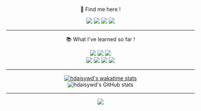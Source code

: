 <!--
**hdaisywd/hdaisywd** is a ✨ _special_ ✨ repository because its `README.md` (this file) appears on your GitHub profile.

Here are some ideas to get you started:

- 🔭 I’m currently working on ...
- 🌱 I’m currently learning ...
- 👯 I’m looking to collaborate on ...
- 🤔 I’m looking for help with ...
- 💬 Ask me about ...
- 📫 How to reach me: ...
- 😄 Pronouns: ...
- ⚡ Fun fact: ...
-->

<div align="center"> 
  
🐯 Find me here !

<a href="https://hdaisywd.github.io/" target="_blank"><img src="https://img.shields.io/badge/Github_Blog-f5f5dc?style=for-the-badge&logo=githubpages&logoColor=222222"/></a>
<a href="https://www.instagram.com/dahhongee/" target="_blank"><img src="https://img.shields.io/badge/Instagram-f5f5dc?style=for-the-badge&logo=f5f5dc&logoColor=E4405F"/></a>
<a href="https://www.linkedin.com/in/dahee-hong-75b37b259/" target="_blank"><img src="https://img.shields.io/badge/LinkedIn-f5f5dc?style=for-the-badge&logo=linkedin&logoColor=#0A66C2"/></a>
[<img src="https://img.shields.io/badge/Gmail-f5f5dc?style=for-the-badge&logo=gmail&logoColor=white"/>](mailto:hdaisywd@gmail.com)

--------------------------------------------------

📚  What I've learned so far !


<a href="" target="_blank"><img src="https://img.shields.io/badge/Python-cbbeb5?style=for-the-badge&logo=python&logoColor=3776AB"/></a>
<a href="" target="_blank"><img src="https://img.shields.io/badge/C-cbbeb5?style=for-the-badge&logo=c&logoColor=A8B9CC"/></a>
<a href="" target="_blank"><img src="https://img.shields.io/badge/Java-cbbeb5?style=for-the-badge&logo=&logoColor="/></a>
<br/>
<a href="" target="_blank"><img src="https://img.shields.io/badge/Swift-cbbeb5?style=for-the-badge&logo=swift&logoColor=F05138"/></a>
<a href="" target="_blank"><img src="https://img.shields.io/badge/UiKit-cbbeb5?style=for-the-badge&logo=uikit&logoColor=2396F3"/></a>
<a href="" target="_blank"><img src="https://img.shields.io/badge/Dart-cbbeb5?style=for-the-badge&logo=dart&logoColor=0175C2"/></a>
<a href="버튼을 눌렀을 때 이동할 링크" target="_blank"><img src="https://img.shields.io/badge/Flutter-cbbeb5?style=for-the-badge&logo=flutter&logoColor=02569B"/></a>

--------------------------------------------------

[![hdaisywd's wakatime stats](https://github-readme-stats.vercel.app/api/wakatime?username=joojae02&layout=compact&theme=dark)](https://wakatime.com/@hdaisywd)
<br/>
![hdaisywd's GitHub stats](https://github-readme-stats.vercel.app/api?username=hdaisywd&show_icons=true&theme=radical)

--------------------------------------------------

<img src="http://mazandi.herokuapp.com/api?handle=hdaisywd&theme=warm"/>

 </div>
